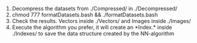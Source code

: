 1. Decompress the datasets from ./Compressed/ in ./Decompressed/
2. chmod 777 formatDatasets.bash && ./formatDatasets.bash
3. Check the results. Vectors inside ./Vectors/ and Images inside ./Images/
4. Execute the algorithm you prefer, it will create an \*Index.\* inside ./Indexes/ to save the data structure created by the NN-algorithm